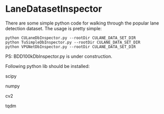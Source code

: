 # LaneDatasetInspector
There are some simple python code for walking through the popular lane detection dataset. The usage is pretty simple:

```
python CULaneDbInspector.py --rootDir CULANE_DATA_SET_DIR
python TuSimpleDbInspector.py --rootDir CULANE_DATA_SET_DIR 
python VPGNetDbInspector.py --rootDir CULANE_DATA_SET_DIR
```

PS: BDD100kDbInspector.py is under construction.

Following python lib should be installed:

scipy

numpy

cv2

tqdm

